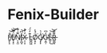 # Fenix-Builder
F̸͍̙̝̐͝͝Ë̸̢͙̠́͆͝N̸̦̝̫͌͑͊I̴̙̪͓͐͆͝X̴̦̠̝̓̓̽ L̵̺̪͖͊̓̈́Ö̸͕̠̙́̾͘G̸̡̙̙̾͛͘G̴͕̼̦̓͆̕E̴̼͕̐͜͝͝R̵̻̪͉͌͊
